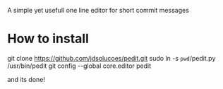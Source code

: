 A simple yet usefull one line editor for short commit messages


How to install
==============

git clone https://github.com/jdsolucoes/pedit.git
sudo ln -s `pwd`/pedit.py /usr/bin/pedit
git config --global core.editor pedit

and its done!
